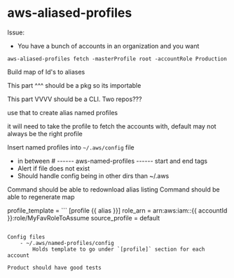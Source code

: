 # aws-aliased-profiles

Issue:

- You have a bunch of accounts in an organization and you want 

```
aws-aliased-profiles fetch -masterProfile root -accountRole Production
```


Build map of Id's to aliases

This part ^^^ should be a pkg so its importable


This part VVVV should be a CLI. Two repos???

use that to create alias named profiles

it will need to take the profile to fetch the accounts with, default may not always be the right profile

Insert named profiles into `~/.aws/config` file
  - in between # ------ aws-named-profiles ------ start and end tags
  - Alert if file does not exist
  - Should handle config being in other dirs than ~/.aws

Command should be able to redownload alias listing
Command should be able to regenerate map

profile_template = ```
[profile {{ alias }}]
role_arn = arn:aws:iam::{{ accountId }}:role/MyFavRoleToAssume
source_profile = default
```

Config files
	- ~/.aws/named-profiles/config
		Holds template to go under `[profile]` section for each account

Product should have good tests
